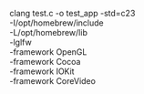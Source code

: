 clang test.c -o test_app -std=c23 \
    -I/opt/homebrew/include \
    -L/opt/homebrew/lib \
    -lglfw \
    -framework OpenGL \
    -framework Cocoa \
    -framework IOKit \
    -framework CoreVideo